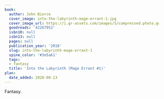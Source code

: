 ```yaml
---
book:
  author: John Bierce
  cover_image: into-the-labyrinth-mage-errant-1.jpg
  cover_image_url: https://i.gr-assets.com/images/S/compressed.photo.goodreads.com/books/1539137096l/42267952._SX318_.jpg
  goodreads: '42267952'
  isbn10: null
  isbn13: null
  pages: null
  publication_year: '2018'
  slug: into-the-labyrinth-mage-errant-1
  spine_color: '#3e5a61'
  tags:
  - fantasy
  title: 'Into the Labyrinth (Mage Errant #1)'
plan:
  date_added: 2020-08-13
---
```


Fantasy.
